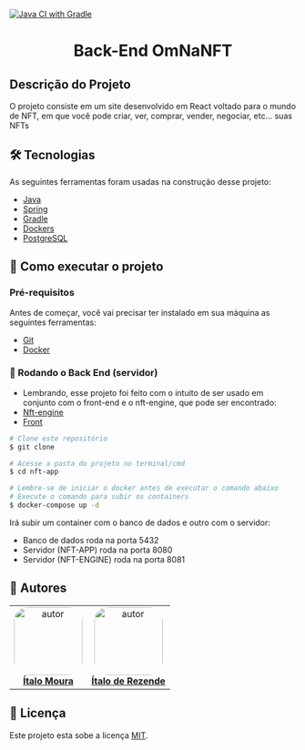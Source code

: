 [![Java CI with Gradle](https://github.com/itmoura/nft-app/actions/workflows/maven.yml/badge.svg)](https://github.com/itmoura/nft-app/actions/workflows/maven.yml)

<h1 align="center"> Back-End OmNaNFT </h1>

## Descrição do Projeto

<p>O projeto consiste em um site desenvolvido em React voltado para o mundo de NFT, em que você pode criar, ver, comprar, vender, negociar, etc... suas NFTs</p>

## 🛠 Tecnologias

As seguintes ferramentas foram usadas na construção desse projeto:

- [Java](https://www.java.com/pt-BR/)
- [Spring](https://spring.io/)
- [Gradle](https://gradle.org/)
- [Dockers](https://www.docker.com/)
- [PostgreSQL](https://www.postgresql.org/)

## 🚀 Como executar o projeto

### Pré-requisitos

Antes de começar, você vai precisar ter instalado em sua máquina as seguintes ferramentas:

- [Git](https://git-scm.com)
- [Docker](https://www.docker.com/)

### 🎲 Rodando o Back End (servidor)

- Lembrando, esse projeto foi feito com o intuito de ser usado em conjunto com o front-end e o nft-engine, que pode ser encontrado:
- [Nft-engine](https://github.com/itmoura/nft-engine)
- [Front](https://github.com/ItaloRez/OmNaNFT-Front/)

```bash
# Clone este repositório
$ git clone

# Acesse a pasta do projeto no terminal/cmd
$ cd nft-app

# Lembre-se de iniciar o docker antes de executar o comando abaixo
# Execute o comando para subir os containers
$ docker-compose up -d
```
Irá subir um container com o banco de dados e outro com o servidor:
- Banco de dados roda na porta 5432
- Servidor (NFT-APP) roda na porta 8080
- Servidor (NFT-ENGINE) roda na porta 8081

## 👥 Autores

<table  style="text-align:center; border: none" >
<tr>

<td align="center"> 
<a href="https://github.com/itmoura" style="text-align:center;">
<img style="border-radius: 20%;" src="https://github.com/itmoura.png" width="120px;" alt="autor"/><br> <strong> Ítalo Moura </strong>
</a>
</td>

<td align="center"> 
<a href="https://github.com/ItaloRez" styles="text-align:center;">
<img style="border-radius: 20%;" src="https://github.com/ItaloRez.png" width="120px;" alt="autor"/><br><strong> Ítalo de Rezende </strong>
</a>
</td>

</tr>
</table>

## 📝 Licença

Este projeto esta sobe a licença [MIT](./LICENSE).
